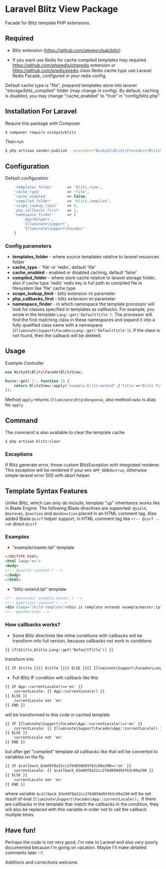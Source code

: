 # Laravel Blitz View Package
Facade for Blitz template PHP extensions.

## Required
- Blitz extension (https://github.com/alexeyrybak/blitz)
  
- If you want use Redis for cache compiled templates may required https://github.com/phpredis/phpredis extension or https://github.com/predis/predis class
  Redis cache type use Laravel Redis Facade, configured in your redis config.

Default cache type is "file", prepared templates store into laravel "storage/blitz_compiled" folder (may change in config).
By default, caching is disabled, you may change "cache_enabled" to "true" in "config/blitz.php" 

## Installation For Laravel
Require this package with Composer
```bash
$ composer require nickyx3/blitz
```
Then run
```bash
$ php artisan vendor:publish --provider="NickyX3\Blitz\Providers\BlitzServiceProvider"
```

## Configuration
Default configuration
```php
    'templates_folder'      => 'blitz_view',
    'cache_type'            => 'file',
    'cache_enabled'         => false,
    'compiled_folder'       => 'blitz_compiled',
    'scope_lookup_limit'    => 8,
    'php_callbacks_first'   => 1,
    'namespace_finder'      => [
        'App\Helpers',
        'Illuminate\Support',
        'Illuminate\Support\Facades'
    ]
```

### Config parameters
- **templates_folder** - where source templates relative to laravel resources folder
- **cache_type** - 'file' or 'redis', default 'file'
- **cache_enabled** - enabled or disabled caching, default 'false'
- **compiled_folder** - where store cache relative to laravel storage folder, also if cache type 'redis' redis key 
  is full path to compiled file in filesystem like 'file' cache type
- **scope_lookup_limit** - blitz extension ini parameter
- **php_callbacks_first** - blitz extension ini parameter
- **namespace_finder** - in which namespace the template processor will look for classes specified in templates as callbacks.
  For example, you wrote in the template ```Lang::get('DefaultTitle')```. The processor will find the first matching class in these 
  namespaces and expand it into a fully qualified class name with a namespace (```Illuminate\Support\Facades\Lang::get('DefaultTitle')```). 
  If the class is not found, then the callback will be deleted.

## Usage
Example Controller
```php
use NickyX3\Blitz\Facade\BlitzView;

Route::get('/', function () {
    return BlitzView::apply('example.blitz-extend',['title'=>'Blitz Title']);
});
```
Method ```apply``` returns ```Illuminate\Http\Response```, also method ```make``` is alias for ```apply```

## Command
The command is also available to clear the template cache
```bash
$ php artisan blitz:clear
```

### Exceptions
If Blitz generate error, throw custom BlitzException with integrated renderer.
This exception will be rendered if your env ```APP_DEBUG=true```, otherwise simple laravel error 500 with abort helper.

## Template Syntax Features
Unlike Blitz, which can only do include, template "up" inheritance works like in Blade Engine. 
The following Blade directives are supported: ```@yield```, ```@extends```, ```@section``` and ```@endsection``` placed in an HTML comment tag.
Also added Blade ```@csrf``` helper support, in HTML comment tag like ```<!-- @csrf -->```or direct ```@csrf```

### Examples
- "example/master.tpl" template
```html
<!DOCTYPE html>
<html lang="en">
<body>
<!-- @yield('content') -->
</body>
</html>
``` 
- "blitz-extend.tpl" template
```html
<!-- @extends('example.master') -->
<!-- @section('content') -->
<div class="child-template">this is template extends example/master.tpl</div>
<!-- @endsection -->
```

### How callbacks works?
- Some Blitz directives like inline conditions with callbacks will be transform info full version, because callbacks not work in conditions
```html
{{ if($title,$title,Lang::get('DefaultTitle')) }}
```
transform into
```html
{{ IF $title }}{{ $title }}{{ ELSE }}{{ Illuminate\Support\Facades\Lang::get('DefaultTitle') }}{{ END if-title }}
```
- Full Blitz IF condition wth callback like this
```html
{{ IF App::currentLocale()=='en' }}
    currentLocale: {{ App::currentLocale() }}
{{ ELSE }}
    currentLocale not 'en'
{{ END }}
```
will be transformed to this code in cached template
```html
{{ IF Illuminate\Support\Facades\App::currentLocale()=='en' }}
    currentLocale: {{ Illuminate\Support\Facades\App::currentLocale() }}
{{ ELSE }}
    currentLocale not 'en'
{{ END }}
```
but after get "compiled" template all callbacks like that will be converted to variables on the fly
```html
{{ IF $callback_83e69f8a22cc276d050d93f63c89a290=='en' }}
    currentLocale: {{ $callback_83e69f8a22cc276d050d93f63c89a290 }}
{{ ELSE }}
    currentLocale not 'en'
{{ END }}
```
where variable ```$callback_83e69f8a22cc276d050d93f63c89a290``` will be set result of eval ```Illuminate\Support\Facades\App::currentLocale();```.
If there are callbacks in the template that match the callbacks in the condition, they will also be replaced with this variable in order not to call the callback multiple times

## Have fun!

Perhaps the code is not very good, I'm new to Laravel and also very poorly documented because I'm going on vacation. Maybe I'll make detailed comments later :-)

Additions and corrections welcome
